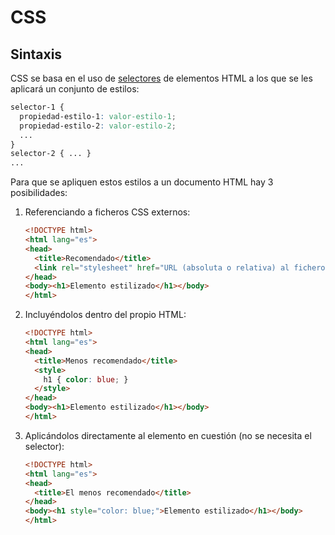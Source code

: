 # CSS
## Sintaxis

CSS se basa en el uso de [selectores](https://developer.mozilla.org/en-US/docs/Learn/CSS/Building_blocks/Selectors) de elementos HTML a los que se les aplicará un conjunto de estilos:

```css
selector-1 {
  propiedad-estilo-1: valor-estilo-1;
  propiedad-estilo-2: valor-estilo-2;
  ...
}
selector-2 { ... }
...
```

Para que se apliquen estos estilos a un documento HTML hay 3 posibilidades:

1. Referenciando a ficheros CSS externos:
    ```html
    <!DOCTYPE html>
    <html lang="es">
    <head>
      <title>Recomendado</title>
      <link rel="stylesheet" href="URL (absoluta o relativa) al fichero CSS" />
    </head>
    <body><h1>Elemento estilizado</h1></body>
    </html>
    ```

1. Incluyéndolos dentro del propio HTML:
    ```html
    <!DOCTYPE html>
    <html lang="es">
    <head>
      <title>Menos recomendado</title>
      <style>
        h1 { color: blue; }
      </style>
    </head>
    <body><h1>Elemento estilizado</h1></body>
    </html>
    ```

1. Aplicándolos directamente al elemento en cuestión (no se necesita el selector):
    ```html
    <!DOCTYPE html>
    <html lang="es">
    <head>
      <title>El menos recomendado</title>
    </head>
    <body><h1 style="color: blue;">Elemento estilizado</h1></body>
    </html>
    ```
